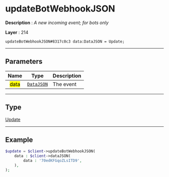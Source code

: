 # updateBotWebhookJSON

**Description** : *A new incoming event; for bots only*

**Layer** : 214

```tl
updateBotWebhookJSON#8317c0c3 data:DataJSON = Update;
```

---

## Parameters

| Name | Type | Description |
| :---: | :---: | :--- |
| <mark>data</mark> | [`DataJSON`](type/DataJSON) | The event |

---

## Type

[Update](type/Update)

---

## Example

```php
$update = $client->updateBotWebhookJSON(
	data : $client->dataJSON(
		data : '70edKFGqoZLsITD9',
	),
);
```